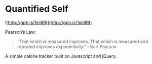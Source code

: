 # Quantified Self 

![http://gph.is/1eii8Rt](http://gph.is/1eii8Rt)

Pearson’s Law:

> “That which is measured improves. That which is measured and reported improves exponentially.” - Karl Pearson

A simple calorie tracker built on Javascript and jQuery. 
